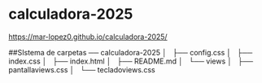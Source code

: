 # calculadora-2025

https://mar-lopez0.github.io/calculadora-2025/

##SIstema de carpetas 
── calculadora-2025
│   ├── config.css
│   ├── index.css
│   ├── index.html
│   ├── README.md
│   └── views
│       ├── pantallaviews.css
│       └── tecladoviews.css
